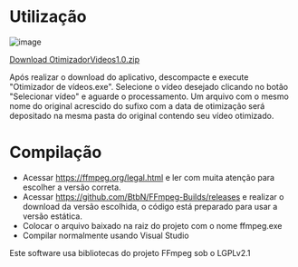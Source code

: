 # Utilização

![image](https://user-images.githubusercontent.com/3487994/107222638-f008a580-69f3-11eb-936c-b5d82a8a7ec0.png)

[Download OtimizadorVideos1.0.zip](https://github.com/dioubernardo/otimizadorvideos/releases/download/v1.0/OtimizadorVideos1.0.zip)

Após realizar o download do aplicativo, descompacte e execute "Otimizador de vídeos.exe".
Selecione o vídeo desejado clicando no botão "Selecionar vídeo" e aguarde o processamento.
Um arquivo com o mesmo nome do original acrescido do sufixo com a data de otimização será depositado na 
mesma pasta do original contendo seu vídeo otimizado.

# Compilação

- Acessar https://ffmpeg.org/legal.html e ler com muita atenção para escolher a versão correta.
- Acessar https://github.com/BtbN/FFmpeg-Builds/releases e realizar o download da versão escolhida, 
o código está preparado para usar a versão estática.
- Colocar o arquivo baixado na raiz do projeto com o nome ffmpeg.exe
- Compilar normalmente usando Visual Studio


Este software usa bibliotecas do projeto FFmpeg sob o LGPLv2.1
